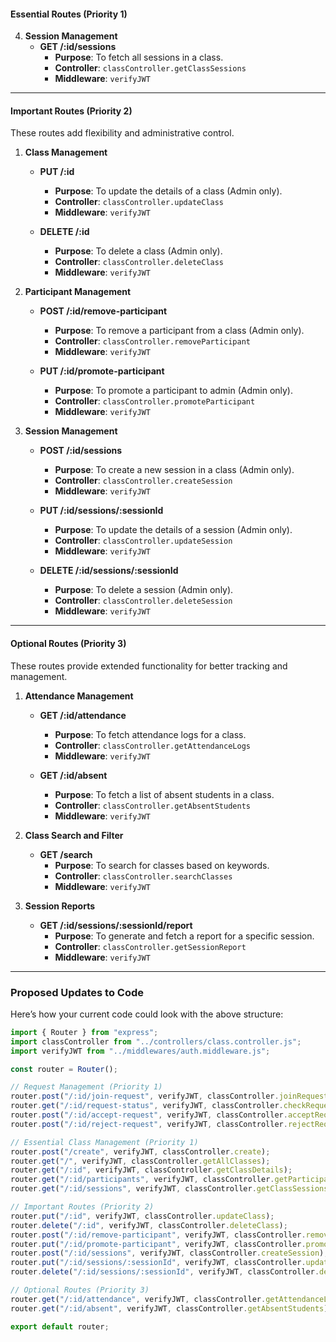 #### **Essential Routes (Priority 1)**

4. **Session Management**
   - **GET /:id/sessions**
     - **Purpose**: To fetch all sessions in a class.
     - **Controller**: `classController.getClassSessions`
     - **Middleware**: `verifyJWT`

---

#### **Important Routes (Priority 2)**

These routes add flexibility and administrative control.

1. **Class Management**

   - **PUT /:id**

     - **Purpose**: To update the details of a class (Admin only).
     - **Controller**: `classController.updateClass`
     - **Middleware**: `verifyJWT`

   - **DELETE /:id**
     - **Purpose**: To delete a class (Admin only).
     - **Controller**: `classController.deleteClass`
     - **Middleware**: `verifyJWT`

2. **Participant Management**

   - **POST /:id/remove-participant**

     - **Purpose**: To remove a participant from a class (Admin only).
     - **Controller**: `classController.removeParticipant`
     - **Middleware**: `verifyJWT`

   - **PUT /:id/promote-participant**
     - **Purpose**: To promote a participant to admin (Admin only).
     - **Controller**: `classController.promoteParticipant`
     - **Middleware**: `verifyJWT`

3. **Session Management**

   - **POST /:id/sessions**

     - **Purpose**: To create a new session in a class (Admin only).
     - **Controller**: `classController.createSession`
     - **Middleware**: `verifyJWT`

   - **PUT /:id/sessions/:sessionId**

     - **Purpose**: To update the details of a session (Admin only).
     - **Controller**: `classController.updateSession`
     - **Middleware**: `verifyJWT`

   - **DELETE /:id/sessions/:sessionId**
     - **Purpose**: To delete a session (Admin only).
     - **Controller**: `classController.deleteSession`
     - **Middleware**: `verifyJWT`

---

#### **Optional Routes (Priority 3)**

These routes provide extended functionality for better tracking and management.

1. **Attendance Management**

   - **GET /:id/attendance**

     - **Purpose**: To fetch attendance logs for a class.
     - **Controller**: `classController.getAttendanceLogs`
     - **Middleware**: `verifyJWT`

   - **GET /:id/absent**
     - **Purpose**: To fetch a list of absent students in a class.
     - **Controller**: `classController.getAbsentStudents`
     - **Middleware**: `verifyJWT`

2. **Class Search and Filter**

   - **GET /search**
     - **Purpose**: To search for classes based on keywords.
     - **Controller**: `classController.searchClasses`
     - **Middleware**: `verifyJWT`

3. **Session Reports**
   - **GET /:id/sessions/:sessionId/report**
     - **Purpose**: To generate and fetch a report for a specific session.
     - **Controller**: `classController.getSessionReport`
     - **Middleware**: `verifyJWT`

---

### **Proposed Updates to Code**

Here’s how your current code could look with the above structure:

```javascript
import { Router } from "express";
import classController from "../controllers/class.controller.js";
import verifyJWT from "../middlewares/auth.middleware.js";

const router = Router();

// Request Management (Priority 1)
router.post("/:id/join-request", verifyJWT, classController.joinRequest);
router.get("/:id/request-status", verifyJWT, classController.checkRequestStatus);
router.post("/:id/accept-request", verifyJWT, classController.acceptRequest);
router.post("/:id/reject-request", verifyJWT, classController.rejectRequest);

// Essential Class Management (Priority 1)
router.post("/create", verifyJWT, classController.create);
router.get("/", verifyJWT, classController.getAllClasses);
router.get("/:id", verifyJWT, classController.getClassDetails);
router.get("/:id/participants", verifyJWT, classController.getParticipants);
router.get("/:id/sessions", verifyJWT, classController.getClassSessions);

// Important Routes (Priority 2)
router.put("/:id", verifyJWT, classController.updateClass);
router.delete("/:id", verifyJWT, classController.deleteClass);
router.post("/:id/remove-participant", verifyJWT, classController.removeParticipant);
router.put("/:id/promote-participant", verifyJWT, classController.promoteParticipant);
router.post("/:id/sessions", verifyJWT, classController.createSession);
router.put("/:id/sessions/:sessionId", verifyJWT, classController.updateSession);
router.delete("/:id/sessions/:sessionId", verifyJWT, classController.deleteSession);

// Optional Routes (Priority 3)
router.get("/:id/attendance", verifyJWT, classController.getAttendanceLogs);
router.get("/:id/absent", verifyJWT, classController.getAbsentStudents);

export default router;
```
